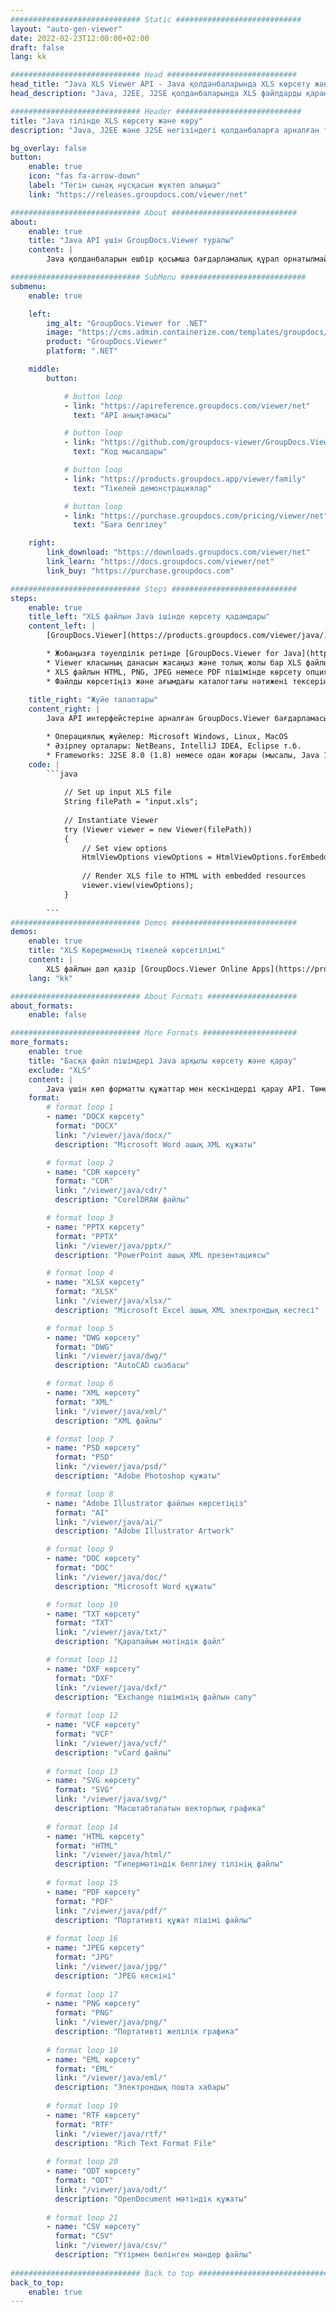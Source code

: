 ```yaml
---
############################# Static ############################
layout: "auto-gen-viewer"
date: 2022-02-23T12:00:00+02:00
draft: false
lang: kk

############################# Head #############################
head_title: "Java XLS Viewer API - Java қолданбаларында XLS көрсету және көрсету"
head_description: "Java, J2EE, J2SE қолданбаларында XLS файлдарды қараңыз. Құжатты қарау опцияларын басқару үшін кеңейтілген мүмкіндіктері бар HTML, PDF немесе кескін режимінде 170+ құжат пен кескін файл пішімін қарауды қолдайды."

############################# Header ############################
title: "Java тілінде XLS көрсету және көру" 
description: "Java, J2EE және J2SE негізіндегі қолданбаларға арналған түпнұсқа және жоғары өнімділік XLS файлды қарау API, шығыс құжат пішімінің көрінісін теңшеу үшін кең ауқымды қосымша мүмкіндіктерді қолдайды." 

bg_overlay: false
button:
    enable: true
    icon: "fas fa-arrow-down"
    label: "Тегін сынақ нұсқасын жүктеп алыңыз"
    link: "https://releases.groupdocs.com/viewer/net"

############################# About ############################
about:
    enable: true
    title: "Java API үшін GroupDocs.Viewer туралы" 
    content: |
        Java қолданбаларын ешбір қосымша бағдарламалық құрал орнатылмай, Java API интерфейстеріне арналған GroupDocs.Viewer арқылы HTML, PDF немесе кескін режимдерінде 170-тен астам файл пішімдерін көрсетуге қосыңыз; Microsoft Office, Apache Open Office, Adobe Acrobat Reader т.б. сияқты. Әзірлеушілер барлық танымал кескіндер мен құжат түрлерін, соның ішінде Microsoft Office, OpenDocument, HTML, PDF, Archive, Diagrams, Photoshop, AutoCAD және Java қолданбаларының ішіндегі бағдарламалау тілі пішімдерін оңай көре алады. жылдам және жоғары сапалы көрсету.

############################# SubMenu ############################
submenu:
    enable: true

    left:
        img_alt: "GroupDocs.Viewer for .NET"
        image: "https://cms.admin.containerize.com/templates/groupdocs/images/product-logos/90x90-noborder/groupdocs-viewer-net.png"
        product: "GroupDocs.Viewer"
        platform: ".NET"

    middle:
        button:

            # button loop
            - link: "https://apireference.groupdocs.com/viewer/net"
              text: "API анықтамасы"

            # button loop
            - link: "https://github.com/groupdocs-viewer/GroupDocs.Viewer-for-.NET"
              text: "Код мысалдары"

            # button loop
            - link: "https://products.groupdocs.app/viewer/family"
              text: "Тікелей демонстрациялар"

            # button loop
            - link: "https://purchase.groupdocs.com/pricing/viewer/net"
              text: "Баға белгілеу"

    right:
        link_download: "https://downloads.groupdocs.com/viewer/net"
        link_learn: "https://docs.groupdocs.com/viewer/net"
        link_buy: "https://purchase.groupdocs.com"

############################# Steps ############################
steps:
    enable: true
    title_left: "XLS файлын Java ішінде көрсету қадамдары" 
    content_left: |
        [GroupDocs.Viewer](https://products.groupdocs.com/viewer/java/) көмегімен XLS файлын HTML, JPEG, PNG немесе PDF форматтарына бірнеше қадаммен көрсетуге болады.

        * Жобаңызға тәуелділік ретінде [GroupDocs.Viewer for Java](https://releases.groupdocs.com/viewer/java/) қосыңыз. 
        * Viewer класының данасын жасаңыз және толық жолы бар XLS файлын жүктеңіз. 
        * XLS файлын HTML, PNG, JPEG немесе PDF пішімінде көрсету опцияларын орнатыңыз. 
        * Файлды көрсетіңіз және ағымдағы каталогтағы нәтижені тексеріңіз. 
        
    title_right: "Жүйе талаптары" 
    content_right: |
        Java API интерфейстеріне арналған GroupDocs.Viewer бағдарламасына барлық негізгі платформалар мен операциялық жүйелерде қолдау көрсетіледі. Төмендегі кодты орындамас бұрын, жүйеде келесі алғышарттар орнатылғанына көз жеткізіңіз.

        * Операциялық жүйелер: Microsoft Windows, Linux, MacOS 
        * Әзірлеу орталары: NetBeans, IntelliJ IDEA, Eclipse т.б. 
        * Frameworks: J2SE 8.0 (1.8) немесе одан жоғары (мысалы, Java 17) 
    code: |
        ```java
                        
            // Set up input XLS file
            String filePath = "input.xls";
        
            // Instantiate Viewer
            try (Viewer viewer = new Viewer(filePath))
            {
            	// Set view options 
            	HtmlViewOptions viewOptions = HtmlViewOptions.forEmbeddedResources();
                    
            	// Render XLS file to HTML with embedded resources
            	viewer.view(viewOptions);
            }
             
        ```
############################# Demos ############################
demos:
    enable: true
    title: "XLS Көрерменнің тікелей көрсетілімі"
    content: |
        XLS файлын дәл қазір [GroupDocs.Viewer Online Apps](https://products.groupdocs.app/viewer/xls) веб-сайтына кіру арқылы қараңыз.
    lang: "kk"

############################# About Formats ####################
about_formats:
    enable: false

############################# More Formats #####################
more_formats:
    enable: true
    title: "Басқа файл пішімдері Java арқылы көрсету және қарау"
    exclude: "XLS"
    content: |
        Java үшін көп форматты құжаттар мен кескіндерді қарау API. Төмендегі кейбір танымал файл пішімдерін сыртқы көрушілерсіз қараңыз.
    format: 
        # format loop 1
        - name: "DOCX көрсету"
          format: "DOCX"
          link: "/viewer/java/docx/"
          description: "Microsoft Word ашық XML құжаты" 

        # format loop 2
        - name: "CDR көрсету" 
          format: "CDR"
          link: "/viewer/java/cdr/"
          description: "CorelDRAW файлы" 

        # format loop 3
        - name: "PPTX көрсету"
          format: "PPTX"
          link: "/viewer/java/pptx/"
          description: "PowerPoint ашық XML презентациясы" 

        # format loop 4
        - name: "XLSX көрсету"
          format: "XLSX"
          link: "/viewer/java/xlsx/"
          description: "Microsoft Excel ашық XML электрондық кестесі" 

        # format loop 5
        - name: "DWG көрсету"
          format: "DWG"
          link: "/viewer/java/dwg/"
          description: "AutoCAD сызбасы"

        # format loop 6
        - name: "XML көрсету"
          format: "XML"
          link: "/viewer/java/xml/"
          description: "XML файлы"

        # format loop 7
        - name: "PSD көрсету"
          format: "PSD"
          link: "/viewer/java/psd/"
          description: "Adobe Photoshop құжаты"

        # format loop 8
        - name: "Adobe Illustrator файлын көрсетіңіз"
          format: "AI"
          link: "/viewer/java/ai/"
          description: "Adobe Illustrator Artwork"

        # format loop 9
        - name: "DOC көрсету"
          format: "DOC"
          link: "/viewer/java/doc/"
          description: "Microsoft Word құжаты" 

        # format loop 10
        - name: "TXT көрсету" 
          format: "TXT"
          link: "/viewer/java/txt/"
          description: "Қарапайым мәтіндік файл" 

        # format loop 11
        - name: "DXF көрсету" 
          format: "DXF"
          link: "/viewer/java/dxf/"
          description: "Exchange пішімінің файлын салу"  
          
        # format loop 12
        - name: "VCF көрсету"
          format: "VCF"
          link: "/viewer/java/vcf/"
          description: "vCard файлы"  
              
        # format loop 13
        - name: "SVG көрсету"
          format: "SVG"
          link: "/viewer/java/svg/"
          description: "Масштабталатын векторлық графика" 
          
        # format loop 14
        - name: "HTML көрсету"
          format: "HTML"
          link: "/viewer/java/html/"
          description: "Гипермәтіндік белгілеу тілінің файлы" 
          
        # format loop 15
        - name: "PDF көрсету"
          format: "PDF"
          link: "/viewer/java/pdf/"
          description: "Портативті құжат пішімі файлы"
          
        # format loop 16
        - name: "JPEG көрсету"
          format: "JPG"
          link: "/viewer/java/jpg/"
          description: "JPEG кескіні"
          
        # format loop 17
        - name: "PNG көрсету"
          format: "PNG"
          link: "/viewer/java/png/"
          description: "Портативті желілік графика" 
          
        # format loop 18
        - name: "EML көрсету"
          format: "EML"
          link: "/viewer/java/eml/"
          description: "Электрондық пошта хабары" 
          
        # format loop 19
        - name: "RTF көрсету"
          format: "RTF"
          link: "/viewer/java/rtf/"
          description: "Rich Text Format File" 
          
        # format loop 20
        - name: "ODT көрсету"
          format: "ODT"
          link: "/viewer/java/odt/"
          description: "OpenDocument мәтіндік құжаты" 
          
        # format loop 21
        - name: "CSV көрсету"
          format: "CSV"
          link: "/viewer/java/csv/"
          description: "Үтірмен бөлінген мәндер файлы" 
          
############################# Back to top ###############################
back_to_top:
    enable: true
---
```

